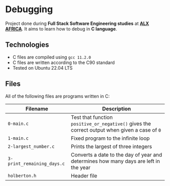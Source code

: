 # Debugging

Project done during **Full Stack Software Engineering studies** at **[ALX AFRICA](https://www.alxafrica.com)**. It aims to learn how to debug in **C language**.

## Technologies
* C files are compiled using `gcc 11.2.0`
* C files are written according to the C90 standard
* Tested on Ubuntu 22.04 LTS

## Files
All of the following files are programs written in C:

| Filename | Description |
| -------- | ----------- |
| `0-main.c` | Test that function `positive_or_negative()` gives the correct output when given a case of `0` |
| `1-main.c` | Fixed program to the infinite loop |
| `2-largest_number.c` | Prints the largest of three integers |
| `3-print_remaining_days.c` | Converts a date to the day of year and determines how many days are left in the year |
| `holberton.h` | Header file |
